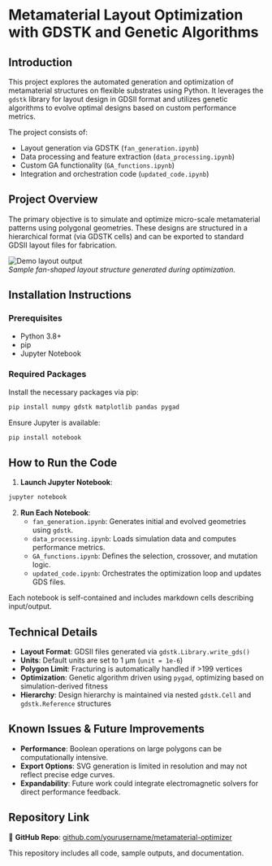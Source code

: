 
# Metamaterial Layout Optimization with GDSTK and Genetic Algorithms

## Introduction
This project explores the automated generation and optimization of metamaterial structures on flexible substrates using Python. It leverages the `gdstk` library for layout design in GDSII format and utilizes genetic algorithms to evolve optimal designs based on custom performance metrics.

The project consists of:
- Layout generation via GDSTK (`fan_generation.ipynb`)
- Data processing and feature extraction (`data_processing.ipynb`)
- Custom GA functionality (`GA_functions.ipynb`)
- Integration and orchestration code (`updated_code.ipynb`)

## Project Overview
The primary objective is to simulate and optimize micro-scale metamaterial patterns using polygonal geometries. These designs are structured in a hierarchical format (via GDSTK cells) and can be exported to standard GDSII layout files for fabrication.

![Demo layout output](assets/sample_layout.png)  
*Sample fan-shaped layout structure generated during optimization.*

## Installation Instructions

### Prerequisites
- Python 3.8+
- pip
- Jupyter Notebook

### Required Packages
Install the necessary packages via pip:

```bash
pip install numpy gdstk matplotlib pandas pygad
```

Ensure Jupyter is available:

```bash
pip install notebook
```

## How to Run the Code

1. **Launch Jupyter Notebook**:
```bash
jupyter notebook
```

2. **Run Each Notebook**:
   - `fan_generation.ipynb`: Generates initial and evolved geometries using `gdstk`.
   - `data_processing.ipynb`: Loads simulation data and computes performance metrics.
   - `GA_functions.ipynb`: Defines the selection, crossover, and mutation logic.
   - `updated_code.ipynb`: Orchestrates the optimization loop and updates GDS files.

Each notebook is self-contained and includes markdown cells describing input/output.

## Technical Details

- **Layout Format**: GDSII files generated via `gdstk.Library.write_gds()`
- **Units**: Default units are set to 1 µm (`unit = 1e-6`)
- **Polygon Limit**: Fracturing is automatically handled if >199 vertices
- **Optimization**: Genetic algorithm driven using `pygad`, optimizing based on simulation-derived fitness
- **Hierarchy**: Design hierarchy is maintained via nested `gdstk.Cell` and `gdstk.Reference` structures

## Known Issues & Future Improvements

- **Performance**: Boolean operations on large polygons can be computationally intensive.
- **Export Options**: SVG generation is limited in resolution and may not reflect precise edge curves.
- **Expandability**: Future work could integrate electromagnetic solvers for direct performance feedback.

## Repository Link

🧬 **GitHub Repo**: [github.com/yourusername/metamaterial-optimizer](https://github.com/yourusername/metamaterial-optimizer)

This repository includes all code, sample outputs, and documentation.

